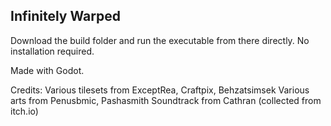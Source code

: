 ## Infinitely Warped

Download the build folder and run the executable from there directly.
No installation required.

Made with Godot.


Credits:
Various tilesets from ExceptRea, Craftpix, Behzatsimsek
Various arts from Penusbmic, Pashasmith
Soundtrack from Cathran
(collected from itch.io)